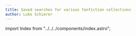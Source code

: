 ```yaml
---
title: Saved searches for various fanfiction collections
author: Luke Schierer
---
```


import Index from "../../../components/index.astro";

<Index/>
